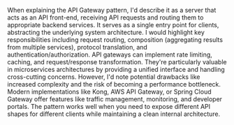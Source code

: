 When explaining the API Gateway pattern, I'd describe it as a server that acts as an API front-end, receiving API requests and routing them to appropriate backend services. It serves as a single entry point for clients, abstracting the underlying system architecture. I would highlight key responsibilities including request routing, composition (aggregating results from multiple services), protocol translation, and authentication/authorization. API gateways can implement rate limiting, caching, and request/response transformation. They're particularly valuable in microservices architectures by providing a unified interface and handling cross-cutting concerns. However, I'd note potential drawbacks like increased complexity and the risk of becoming a performance bottleneck. Modern implementations like Kong, AWS API Gateway, or Spring Cloud Gateway offer features like traffic management, monitoring, and developer portals. The pattern works well when you need to expose different API shapes for different clients while maintaining a clean internal architecture.